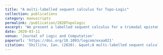 ```yaml
---
title: "A multi-labelled sequent calculus for Topo-Logic"
collection: publications
category: manuscripts
permalink: /publication/2020Topologic
excerpt: 'We present a labelled sequent calculus for a trimodal epistemic logic exhibited in Baltag et al. (2017, Logic, Rationality, and Interaction, pp. 330–346), an extension of the so called ‘Topo-Logic’. To the best of our knowledge, our calculus is the first proof-calculus for this logic. This calculus is obtained via an adaptation of the label technique by internalizing a semantics over topological spaces. This internalization leads to the generation of two kinds of labels in our calculus and the labelling of formulae by pairs of labels. These novelties give tools to provide a simple calculus that is intuitively connected to the semantics. We prove that this calculus enjoys many structural properties such as admissibility of cut, admissibility of contraction and invertibility of its rules. Finally, we exhibit a proof search strategy for our calculus that allows us to prove completeness in a direct way by the extraction of a countermodel from a failure of proof. To define this strategy, we design a tool for controlling the generation of labels in the construction of a search tree, although the termination of this strategy is still open.'
date: 2020-03-11
venue: 'Journal of Logic and Computation'
paperurl: 'https://doi.org/10.1093/logcom/exaa021'
citation: 'Shillito, Ian. (2020). &quot;A multi-labelled sequent calculus for Topo-Logic.&quot; <i>Journal of Logic and Computation1</i>. 1(1).'
---
```

